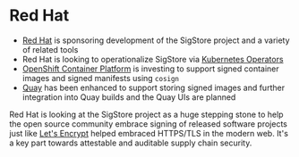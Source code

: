 # Red Hat

- [Red Hat](https://redhat.com) is sponsoring development of the SigStore project and a variety of related tools
- Red Hat is looking to operationalize SigStore via [Kubernetes Operators](https://operatorhub.io/operator/sigstore-helm-operator)
- [OpenShift Container Platform](https://www.redhat.com/en/technologies/cloud-computing/openshift) is investing to support signed container images and signed manifests using `cosign`
- [Quay](https://www.redhat.com/en/technologies/cloud-computing/quay) has been enhanced to support storing signed images and further integration into Quay builds and the Quay UIs are planned

Red Hat is looking at the SigStore project as a huge stepping stone to help the open source community embrace signing of released software projects just like [Let's Encrypt](https://letsencrypt.org/) helped embraced HTTPS/TLS in the modern web. It's a key part towards attestable and auditable supply chain security.
